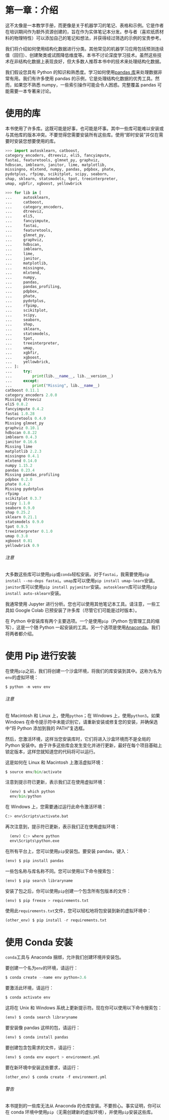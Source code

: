 # 第一章：介绍

这不太像是一本教学手册，而更像是关于机器学习的笔记、表格和示例。它是作者在培训期间作为额外资源创建的，旨在作为实体笔记本分发。参与者（喜欢纸质材料的物理特性）可以添加自己的笔记和想法，并获得经过筛选的示例的宝贵参考。

我们将介绍如何使用结构化数据进行分类。其他常见的机器学习应用包括预测连续值（回归）、创建聚类或试图降低维度等。本书不讨论深度学习技术。虽然这些技术在非结构化数据上表现良好，但大多数人推荐本书中的技术来处理结构化数据。

我们假设您具有 Python 的知识和熟悉度。学习如何使用[pandas 库](https://pandas.pydata.org)来处理数据非常有用。我们有许多使用 pandas 的示例，它是处理结构化数据的优秀工具。然而，如果您不熟悉 numpy，一些索引操作可能会令人困惑。完整覆盖 pandas 可能需要一本专著来讨论。

# 使用的库

本书使用了许多库。这既可能是好事，也可能是坏事。其中一些库可能难以安装或与其他库的版本冲突。不要觉得您需要安装所有这些库。使用“即时安装”并仅在需要时安装您想要使用的库。

```py
>>> import autosklearn, catboost,
category_encoders, dtreeviz, eli5, fancyimpute,
fastai, featuretools, glmnet_py, graphviz,
hdbscan, imblearn, janitor, lime, matplotlib,
missingno, mlxtend, numpy, pandas, pdpbox, phate,
pydotplus, rfpimp, scikitplot, scipy, seaborn,
shap, sklearn, statsmodels, tpot, treeinterpreter,
umap, xgbfir, xgboost, yellowbrick

>>> for lib in [
...     autosklearn,
...     catboost,
...     category_encoders,
...     dtreeviz,
...     eli5,
...     fancyimpute,
...     fastai,
...     featuretools,
...     glmnet_py,
...     graphviz,
...     hdbscan,
...     imblearn,
...     lime,
...     janitor,
...     matplotlib,
...     missingno,
...     mlxtend,
...     numpy,
...     pandas,
...     pandas_profiling,
...     pdpbox,
...     phate,
...     pydotplus,
...     rfpimp,
...     scikitplot,
...     scipy,
...     seaborn,
...     shap,
...     sklearn,
...     statsmodels,
...     tpot,
...     treeinterpreter,
...     umap,
...     xgbfir,
...     xgboost,
...     yellowbrick,
... ]:
...     try:
...         print(lib.__name__, lib.__version__)
...     except:
...         print("Missing", lib.__name__)
catboost 0.11.1
category_encoders 2.0.0
Missing dtreeviz
eli5 0.8.2
fancyimpute 0.4.2
fastai 1.0.28
featuretools 0.4.0
Missing glmnet_py
graphviz 0.10.1
hdbscan 0.8.22
imblearn 0.4.3
janitor 0.16.6
Missing lime
matplotlib 2.2.3
missingno 0.4.1
mlxtend 0.14.0
numpy 1.15.2
pandas 0.23.4
Missing pandas_profiling
pdpbox 0.2.0
phate 0.4.2
Missing pydotplus
rfpimp
scikitplot 0.3.7
scipy 1.1.0
seaborn 0.9.0
shap 0.25.2
sklearn 0.21.1
statsmodels 0.9.0
tpot 0.9.5
treeinterpreter 0.1.0
umap 0.3.8
xgboost 0.81
yellowbrick 0.9
```

###### 注意

大多数这些库可以使用`pip`或`conda`轻松安装。对于`fastai`，我需要使用`pip install --no-deps fastai`。`umap`库可以使用`pip install umap-learn`安装。`janitor`库可以使用`pip install pyjanitor`安装。`autosklearn`库可以使用`pip install auto-sklearn`安装。

我通常使用 Jupyter 进行分析。您也可以使用其他笔记本工具。请注意，一些工具如 Google Colab 已预安装了许多库（尽管它们可能是过时版本）。

在 Python 中安装库有两个主要选项。一个是使用`pip`（Python 包管理工具的缩写），这是一个随 Python 一起安装的工具。另一个选项是使用[Anaconda](https://anaconda.org)。我们将两者都介绍。

# 使用 Pip 进行安装

在使用`pip`之前，我们将创建一个沙盒环境，将我们的库安装到其中。这称为名为`env`的虚拟环境：

```py
$ python -m venv env
```

###### 注意

在 Macintosh 和 Linux 上，使用`python`；在 Windows 上，使用`python3`。如果 Windows 在命令提示符中未能识别它，请重新安装或修复您的安装，并确保选中“将 Python 添加到我的 PATH”复选框。

然后，您激活环境，这样当您安装库时，它们将进入沙盒环境而不是全局的 Python 安装中。由于许多这些库会发生变化并进行更新，最好在每个项目基础上锁定版本，这样您就知道您的代码将可以运行。

这是如何在 Linux 和 Macintosh 上激活虚拟环境：

```py
$ source env/bin/activate
```

注意到提示符已更新，表示我们正在使用虚拟环境：

```py
  (env) $ which python
  env/bin/python

```

在 Windows 上，您需要通过运行此命令激活环境：

```py
C:> env\Scripts\activate.bat
```

再次注意到，提示符已更新，表示我们正在使用虚拟环境：

```py
  (env) C:> where python
  env\Scripts\python.exe

```

在所有平台上，您可以使用`pip`安装包。要安装 pandas，键入：

```py
(env) $ pip install pandas
```

一些包名称与库名称不同。您可以使用以下命令搜索包：

```py
(env) $ pip search libraryname
```

安装了包之后，你可以使用`pip`创建一个包含所有包版本的文件：

```py
(env) $ pip freeze > requirements.txt
```

使用此`requirements.txt`文件，您可以轻松地将包安装到新的虚拟环境中：

```py
(other_env) $ pip install -r requirements.txt
```

# 使用 Conda 安装

`conda`工具与 Anaconda 捆绑，允许我们创建环境并安装包。

要创建一个名为`env`的环境，请运行：

```py
$ conda create --name env python=3.6
```

要激活此环境，请运行：

```py
$ conda activate env
```

这将在 Unix 和 Windows 系统上更新提示符。现在你可以使用以下命令搜索包：

```py
(env) $ conda search libraryname
```

要安装像 pandas 这样的包，请运行：

```py
(env) $ conda install pandas
```

要创建包含包需求的文件，请运行：

```py
(env) $ conda env export > environment.yml
```

要在新环境中安装这些要求，请运行：

```py
(other_env) $ conda create -f environment.yml
```

###### 警告

本书提到的一些库无法从 Anaconda 的仓库安装。不要担心。事实证明，你可以在 conda 环境中使用`pip`（无需创建新的虚拟环境），并使用`pip`安装这些库。
